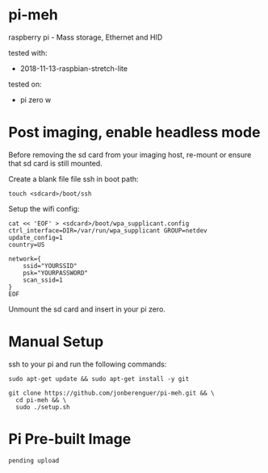 # pi-meh
raspberry pi - Mass storage, Ethernet and HID

tested with:
- 2018-11-13-raspbian-stretch-lite

tested on:
- pi zero w

# Post imaging, enable headless mode

Before removing the sd card from your imaging host, re-mount or ensure that sd card is still mounted.

Create a blank file file ssh in boot path:
```
touch <sdcard>/boot/ssh
```

Setup the wifi config:
```
cat << 'EOF' > <sdcard>/boot/wpa_supplicant.config
ctrl_interface=DIR=/var/run/wpa_supplicant GROUP=netdev
update_config=1
country=US
 
network={
	ssid="YOURSSID"
	psk="YOURPASSWORD"
	scan_ssid=1
}
EOF
```

Unmount the sd card and insert in your pi zero.


# Manual Setup

ssh to your pi and run the following commands:

```
sudo apt-get update && sudo apt-get install -y git

git clone https://github.com/jonberenguer/pi-meh.git && \
  cd pi-meh && \
  sudo ./setup.sh
```

# Pi Pre-built Image

```
pending upload
```







